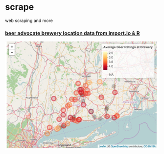 # scrape
web scraping and more

### [beer advocate brewery location data from import.io & R](https://github.com/jasdumas/scrape/tree/master/beer-scrape)
![](https://github.com/jasdumas/scrape/blob/master/beer-scrape/Screen%20Shot%202015-12-14%20at%202.20.11%20PM.jpeg)
